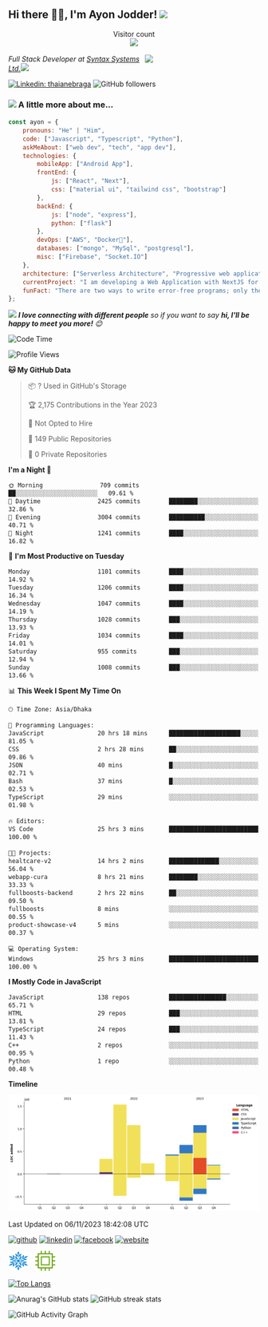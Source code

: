 
<h2>Hi there 👋🏻, I'm Ayon Jodder! <img src="https://media.giphy.com/media/12oufCB0MyZ1Go/giphy.gif" width="50"></h2>

<p align="center"> 
  Visitor count<br>
  <img src="https://profile-counter.glitch.me/AyonJD/count.svg" />
</p>

<img align='right' src="https://media.giphy.com/media/M9gbBd9nbDrOTu1Mqx/giphy.gif" width="230">
<p><em>Full Stack Developer at <a href="#">Syntax Systems Ltd.</a><img src="https://media.giphy.com/media/WUlplcMpOCEmTGBtBW/giphy.gif" width="30"> 
</em></p>

<!-- ![A MERN Stack Developer](https://raw.githubusercontent.com/AyonJD/AyonJD/main/cover.jpg) -->

[![Linkedin: thaianebraga](https://img.shields.io/badge/-ayon-blue?style=flat-square&logo=Linkedin&logoColor=white&link=https://www.linkedin.com/in/ayon-jodder/)](https://www.linkedin.com/in/ayon-jodder/)
![GitHub followers](https://img.shields.io/github/followers/AyonJD?label=Follow&style=social)

### <img src="https://media.giphy.com/media/VgCDAzcKvsR6OM0uWg/giphy.gif" width="50"> A little more about me... 

```javascript
const ayon = {
    pronouns: "He" | "Him",
    code: ["Javascript", "Typescript", "Python"],
    askMeAbout: ["web dev", "tech", "app dev"],
    technologies: {
        mobileApp: ["Android App"],
        frontEnd: {
            js: ["React", "Next"],
            css: ["material ui", "tailwind css", "bootstrap"]
        },
        backEnd: {
            js: ["node", "express"],
            python: ["flask"]
        },
        devOps: ["AWS", "Docker🐳"],
        databases: ["mongo", "MySql", "postgresql"],
        misc: ["Firebase", "Socket.IO"]
    },
    architecture: ["Serverless Architecture", "Progressive web applications", "Single page applications"],
    currentProject: "I am developing a Web Application with NextJS for Syntax Systems Ltd."
    funFact: "There are two ways to write error-free programs; only the third one works"
};
```
<img src="https://media.giphy.com/media/LnQjpWaON8nhr21vNW/giphy.gif" width="60"> <em><b>I love connecting with different people</b> so if you want to say <b>hi, I'll be happy to meet you more!</b> 😊</em>

<!--START_SECTION:waka-->
![Code Time](http://img.shields.io/badge/Code%20Time-690%20hrs%2043%20mins-blue)

![Profile Views](http://img.shields.io/badge/Profile%20Views-2-blue)

**🐱 My GitHub Data** 

> 📦 ? Used in GitHub's Storage 
 > 
> 🏆 2,175 Contributions in the Year 2023
 > 
> 🚫 Not Opted to Hire
 > 
> 📜 149 Public Repositories 
 > 
> 🔑 0 Private Repositories 
 > 
**I'm a Night 🦉** 

```text
🌞 Morning                709 commits         ██░░░░░░░░░░░░░░░░░░░░░░░   09.61 % 
🌆 Daytime                2425 commits        ████████░░░░░░░░░░░░░░░░░   32.86 % 
🌃 Evening                3004 commits        ██████████░░░░░░░░░░░░░░░   40.71 % 
🌙 Night                  1241 commits        ████░░░░░░░░░░░░░░░░░░░░░   16.82 % 
```
📅 **I'm Most Productive on Tuesday** 

```text
Monday                   1101 commits        ████░░░░░░░░░░░░░░░░░░░░░   14.92 % 
Tuesday                  1206 commits        ████░░░░░░░░░░░░░░░░░░░░░   16.34 % 
Wednesday                1047 commits        ████░░░░░░░░░░░░░░░░░░░░░   14.19 % 
Thursday                 1028 commits        ███░░░░░░░░░░░░░░░░░░░░░░   13.93 % 
Friday                   1034 commits        ████░░░░░░░░░░░░░░░░░░░░░   14.01 % 
Saturday                 955 commits         ███░░░░░░░░░░░░░░░░░░░░░░   12.94 % 
Sunday                   1008 commits        ███░░░░░░░░░░░░░░░░░░░░░░   13.66 % 
```


📊 **This Week I Spent My Time On** 

```text
🕑︎ Time Zone: Asia/Dhaka

💬 Programming Languages: 
JavaScript               20 hrs 18 mins      ████████████████████░░░░░   81.05 % 
CSS                      2 hrs 28 mins       ██░░░░░░░░░░░░░░░░░░░░░░░   09.86 % 
JSON                     40 mins             █░░░░░░░░░░░░░░░░░░░░░░░░   02.71 % 
Bash                     37 mins             █░░░░░░░░░░░░░░░░░░░░░░░░   02.53 % 
TypeScript               29 mins             ░░░░░░░░░░░░░░░░░░░░░░░░░   01.98 % 

🔥 Editors: 
VS Code                  25 hrs 3 mins       █████████████████████████   100.00 % 

🐱‍💻 Projects: 
healtcare-v2             14 hrs 2 mins       ██████████████░░░░░░░░░░░   56.04 % 
webapp-cura              8 hrs 21 mins       ████████░░░░░░░░░░░░░░░░░   33.33 % 
fullboosts-backend       2 hrs 22 mins       ██░░░░░░░░░░░░░░░░░░░░░░░   09.50 % 
fullboosts               8 mins              ░░░░░░░░░░░░░░░░░░░░░░░░░   00.55 % 
product-showcase-v4      5 mins              ░░░░░░░░░░░░░░░░░░░░░░░░░   00.37 % 

💻 Operating System: 
Windows                  25 hrs 3 mins       █████████████████████████   100.00 % 
```

**I Mostly Code in JavaScript** 

```text
JavaScript               138 repos           ████████████████░░░░░░░░░   65.71 % 
HTML                     29 repos            ███░░░░░░░░░░░░░░░░░░░░░░   13.81 % 
TypeScript               24 repos            ███░░░░░░░░░░░░░░░░░░░░░░   11.43 % 
C++                      2 repos             ░░░░░░░░░░░░░░░░░░░░░░░░░   00.95 % 
Python                   1 repo              ░░░░░░░░░░░░░░░░░░░░░░░░░   00.48 % 
```



**Timeline**

![Lines of Code chart](https://raw.githubusercontent.com/AyonJD/AyonJD/master/assets/bar_graph.png)


 Last Updated on 06/11/2023 18:42:08 UTC
<!--END_SECTION:waka-->


[<img src='https://cdn.jsdelivr.net/npm/simple-icons@3.0.1/icons/github.svg' alt='github' height='40'>](https://github.com/AyonJD)  [<img src='https://cdn.jsdelivr.net/npm/simple-icons@3.0.1/icons/linkedin.svg' alt='linkedin' height='40'>](https://www.linkedin.com/in/ayon-jodder/)  [<img src='https://cdn.jsdelivr.net/npm/simple-icons@3.0.1/icons/facebook.svg' alt='facebook' height='40'>](https://www.facebook.com/ayon.jodder.75)  [<img src='https://cdn.jsdelivr.net/npm/simple-icons@3.0.1/icons/icloud.svg' alt='website' height='40'>](https://ayon-jodder-portfolio.web.app/)  

<a href='https://archiveprogram.github.com/'><img src='https://raw.githubusercontent.com/acervenky/animated-github-badges/master/assets/acbadge.gif' width='40' height='40'></a> <a href='https://docs.github.com/en/developers'><img src='https://raw.githubusercontent.com/acervenky/animated-github-badges/master/assets/devbadge.gif' width='40' height='40'></a> 

[![Top Langs](https://github-readme-stats.vercel.app/api/top-langs/?username=AyonJD&theme=cobalt)](https://github.com/anuraghazra/github-readme-stats)

![Anurag's GitHub stats](https://github-readme-stats.vercel.app/api?username=AyonJD&show_icons=true&theme=cobalt) ![GitHub streak stats](https://github-readme-streak-stats.herokuapp.com/?user=AyonJD&theme=cobalt)  

![GitHub Activity Graph](https://activity-graph.herokuapp.com/graph?username=AyonJD&theme=cobalt)  



